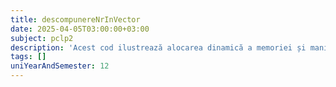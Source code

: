 ```yaml
---
title: descompunereNrInVector
date: 2025-04-05T03:00:00+03:00
subject: pclp2
description: 'Acest cod ilustrează alocarea dinamică a memoriei și manipularea pointerilor. Funcțiile folosesc pointeri transmiși prin referință pentru a aloca și modifica adrese de memorie, extrăgând cifrele unui număr.'
tags: []
uniYearAndSemester: 12
---
```


